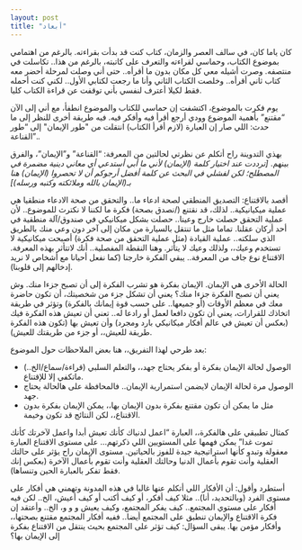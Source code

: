 ```yaml
---
layout: post
title: "أبعاد"
---
```



كان ياما كان، في سالف العصر والزمان، كتاب كنت قد بدأت بقراءته. بالرغم من اهتمامي بموضوع الكتاب، وحماسي لقراءته والتعرف على كاتبته، بالرغم من هذا.. تكاسلت في منتصفه. وصرت أشيله معي كل مكان بدون ما أقرأه.. حتى أني وصلت لمرحلة أحضر معه كتاب ثاني أقرأه.. وخلصت الكتاب الثاني وأنا ما رجعت لكتابي الأول.. لكني كنت أحمله فقط لكيلا أعترف لنفسي بأني توقفت عن قراءة الكتاب كليا.

يوم فكرت بالموضوع، اكتشفت إن حماسي للكتاب والموضوع انطفأ، مع أني إلى الآن “مقتنع” بأهمية الموضوع وودي أرجع أقرأ فيه وأفكر فيه. فيه طريقة أخرى للنظر إلى ما حدث: اللي صار إن العبارة (لازم أقرأ الكتاب) انتقلت من "طور الإيمان" إلى “طور القناعة”.. 

بهذي التدوينة راح أتكلم عن نظرتي لحالتين من المعرفة: “القناعة” و”الإيمان”، والفرق بينهم. *[ترددت عند اختيار كلمة (الإيمان) لأني ما أبي أستدعي أي معاني دينية مضمرة في المصطلح؛ لكن لفشلي في البحث عن كلمة أفضل أرجوكم أن لا تحصروا (الإيمان) هنا بـ(الإيمان بالله وملائكته وكتبه ورسله)]*

أقصد بالاقتناع: التصديق المنطقي لصحة ادعاء ما.. والتحقق من صحة الادعاء منطقيا هي عملية ميكيانيكية.. لذلك، قد نقتنع (/نصدق بصحة) فكرة ما لكننا لا نكترث للموضوع.. لأن عملية التحقق حصلت خارج وعينا.. حصلت بشكل ميكانيكي في صندوق/آلة منطقية في أحد أركان عقلنا. تماما مثل ما تنتقل بالسيارة من مكان إلى آخر دون وعي منك بالطريق الذي سلكته.. عملية القيادة (مثل عملية التحقق من صحة فكرة) أصبحت ميكانيكية لا تستخدم وعيك،، ولذلك وعيك لا يتأثر. وهنا النقطة المفصلية.. أنك لاتتأثر بهذه المعرفة. الاقتناع نوع جاف من المعرفة.. يبقي الفكرة خارجنا (كما نفعل أحيانا مع أشخاص لا نريد إدخالهم إلى قلوبنا).

الحالة الأخرى هي الإيمان. الإيمان بفكرة هو تشرب الفكرة إلى أن تصبح جزءا منك. وش يعني أن تصبح الفكرة جزءا منك؟ يعني أن تشكل جزء من شخصيتك، أن تكون حاضرة معك في معظم الأوقات (أو جميعها.. على حسب قوة إيمانك بالفكرة) وتؤثر في طريقة اتخاذك للقرارات، يعني أن تكون دافعا لعمل أو رادعا له.. تعني أن تعيش هذه الفكرة فيك (بعكس أن تعيش في عالم أفكار ميكانيكي بارد ومجرد) وأن تعيش بها (تكون هذه الفكرة طريقة للعيش،، أو جزء من طريقتك للعيش).

بعد طرحي لهذا التفريق،، هنا بعض الملاحظات حول الموضوع:

- الوصول لحالة الإيمان بفكرة أو بفكر يحتاج جهد،، والتعلم السلبي (قراءة/سماع/الخ..) ماتكفي إلا للإقتناع.
- الوصول مرة لحالة الإيمان لايضمن استمرارية الإيمان.. فالمحافظة على هالحالة يحتاج جهد.
- مثل ما يمكن أن تكون مقتنع بفكرة بدون الإيمان بها،، يمكن الإيمان بفكرة بدون الاقتناع،، لكن النتائج قد تكون وخيمة.

كمثال تطبيقي على هالفكرة،، العبارة “اعمل لدنياك كأنك تعيش أبدا واعمل لآخرتك كأنك تموت غدا” يمكن فهمها على المستويين اللي ذكرتهم… على مستوى الاقتناع العبارة معقولة وتبدو كأنها استراتيجية جيدة للفوز بالحياتين. مستوى الإيمان راح يؤثر على حالتك العقلية وأنت تقوم بأعمال الدنيا وحالتك العقلية وأنت تقوم بأعمال الآخرة (بعكس إنك فقط تفكر بالعبارة الحين وتنساها).

أستطرد وأقول: أن الأفكار اللي أتكلم عنها غالبا في هذه المدونة وتهمني هي أفكار على مستوى الفرد (وبالتحديد، أنا).. مثلا كيف أفكر، أو كيف أكتب أو كيف أعيش، الخ.. لكن فيه أفكار على مستوي المجتمع.. كيف يفكر المجتمع، وكيف يعيش و و و، الخ.. وأعتقد إن فكرة الاقتناع والإيمان تنطبق على المجتمع أيضا.. ففيه أفكار المجتمع مقتنع بصحتها،، وأفكار مؤمن بها. يبقى السؤال: كيف تؤثر على المجتمع بحيث ينتقل من الاقتناع بفكرة إلى الإيمان بها؟